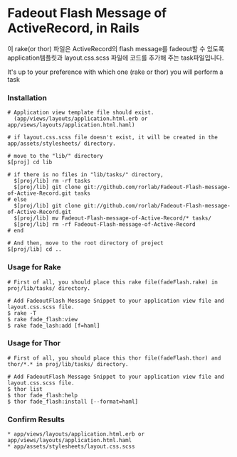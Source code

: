 # Fadeout Flash Message of ActiveRecord, in Rails

이 rake(or thor) 파일은 ActiveRecord의 flash message를 fadeout할 수 있도록 application템플릿과 layout.css.scss 파일에 코드를 추가해 주는 task파일입니다. 

It's up to your preference with which one (rake or thor) you will perform a task 

### Installation

    # Application view template file should exist.
      (app/views/layouts/application.html.erb or app/views/layouts/application.html.haml)
      
    # if layout.css.scss file doesn't exist, it will be created in the app/assets/stylesheets/ directory.
    
    # move to the "lib/" directory
    $[proj] cd lib
    
    # if there is no files in "lib/tasks/" directory, 
      $[proj/lib] rm -rf tasks
      $[proj/lib] git clone git://github.com/rorlab/Fadeout-Flash-message-of-Active-Record.git tasks
    # else
      $[proj/lib] git clone git://github.com/rorlab/Fadeout-Flash-message-of-Active-Record.git
      $[proj/lib] mv Fadeout-Flash-message-of-Active-Record/* tasks/
      $[proj/lib] rm -rf Fadeout-Flash-message-of-Active-Record
    # end
    
    # And then, move to the root directory of project
    $[proj/lib] cd ..
    
    
### Usage for Rake

    # First of all, you should place this rake file(fadeFlash.rake) in proj/lib/tasks/ directory.
    
    # Add FadeoutFlash Message Snippet to your application view file and layout.css.scss file.
    $ rake -T
    $ rake fade_flash:view
    $ rake fade_lash:add [f=haml]

### Usage for Thor

    # First of all, you should place this thor file(fadeFlash.thor) and thor/*.* in proj/lib/tasks/ directory.
    
    # Add FadeoutFlash Message Snippet to your application view file and layout.css.scss file.
    $ thor list
    $ thor fade_flash:help
    $ thor fade_flash:install [--format=haml]

### Confirm Results

    * app/views/layouts/application.html.erb or app/views/layouts/application.html.haml
    * app/assets/stylesheets/layout.css.scss